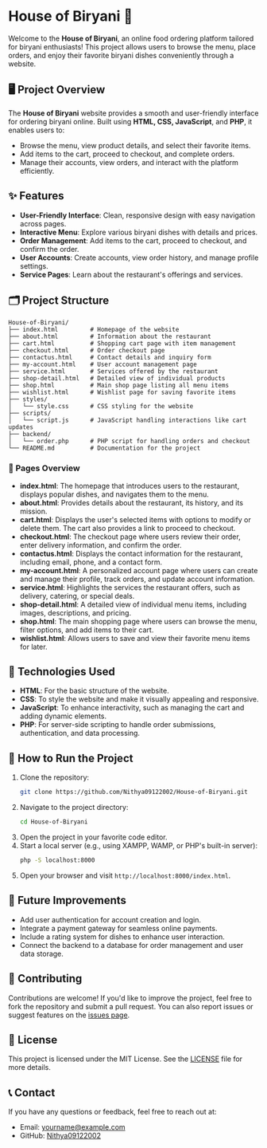 # House of Biryani 🍛  

Welcome to the **House of Biryani**, an online food ordering platform tailored for biryani enthusiasts! This project allows users to browse the menu, place orders, and enjoy their favorite biryani dishes conveniently through a website.  

## 🖥️ Project Overview  

The **House of Biryani** website provides a smooth and user-friendly interface for ordering biryani online. Built using **HTML, CSS, JavaScript**, and **PHP**, it enables users to:  
- Browse the menu, view product details, and select their favorite items.
- Add items to the cart, proceed to checkout, and complete orders.  
- Manage their accounts, view orders, and interact with the platform efficiently.  

## ✨ Features  

- **User-Friendly Interface**: Clean, responsive design with easy navigation across pages.  
- **Interactive Menu**: Explore various biryani dishes with details and prices.  
- **Order Management**: Add items to the cart, proceed to checkout, and confirm the order.  
- **User Accounts**: Create accounts, view order history, and manage profile settings.  
- **Service Pages**: Learn about the restaurant's offerings and services.  

## 🗂️ Project Structure  

```
House-of-Biryani/  
├── index.html         # Homepage of the website  
├── about.html         # Information about the restaurant  
├── cart.html          # Shopping cart page with item management  
├── checkout.html      # Order checkout page  
├── contactus.html     # Contact details and inquiry form  
├── my-account.html    # User account management page  
├── service.html       # Services offered by the restaurant  
├── shop-detail.html   # Detailed view of individual products  
├── shop.html          # Main shop page listing all menu items  
├── wishlist.html      # Wishlist page for saving favorite items  
├── styles/  
│   └── style.css      # CSS styling for the website  
├── scripts/  
│   └── script.js      # JavaScript handling interactions like cart updates  
├── backend/  
│   └── order.php      # PHP script for handling orders and checkout  
└── README.md          # Documentation for the project  
```  

### 🚪 Pages Overview  

- **index.html**: The homepage that introduces users to the restaurant, displays popular dishes, and navigates them to the menu.  
- **about.html**: Provides details about the restaurant, its history, and its mission.  
- **cart.html**: Displays the user's selected items with options to modify or delete them. The cart also provides a link to proceed to checkout.  
- **checkout.html**: The checkout page where users review their order, enter delivery information, and confirm the order.  
- **contactus.html**: Displays the contact information for the restaurant, including email, phone, and a contact form.  
- **my-account.html**: A personalized account page where users can create and manage their profile, track orders, and update account information.  
- **service.html**: Highlights the services the restaurant offers, such as delivery, catering, or special deals.  
- **shop-detail.html**: A detailed view of individual menu items, including images, descriptions, and pricing.  
- **shop.html**: The main shopping page where users can browse the menu, filter options, and add items to their cart.  
- **wishlist.html**: Allows users to save and view their favorite menu items for later.  

## 🔧 Technologies Used  

- **HTML**: For the basic structure of the website.  
- **CSS**: To style the website and make it visually appealing and responsive.  
- **JavaScript**: To enhance interactivity, such as managing the cart and adding dynamic elements.  
- **PHP**: For server-side scripting to handle order submissions, authentication, and data processing.  

## 🚀 How to Run the Project  

1. Clone the repository:  
   ```bash  
   git clone https://github.com/Nithya09122002/House-of-Biryani.git  
   ```  
2. Navigate to the project directory:  
   ```bash  
   cd House-of-Biryani  
   ```  
3. Open the project in your favorite code editor.  
4. Start a local server (e.g., using XAMPP, WAMP, or PHP's built-in server):  
   ```bash  
   php -S localhost:8000  
   ```  
5. Open your browser and visit `http://localhost:8000/index.html`.  

## 🌟 Future Improvements  

- Add user authentication for account creation and login.  
- Integrate a payment gateway for seamless online payments.  
- Include a rating system for dishes to enhance user interaction.  
- Connect the backend to a database for order management and user data storage.  

## 🤝 Contributing  

Contributions are welcome! If you'd like to improve the project, feel free to fork the repository and submit a pull request. You can also report issues or suggest features on the [issues page](https://github.com/yourusername/House-of-Biryani/issues).  

## 📜 License  

This project is licensed under the MIT License. See the [LICENSE](LICENSE) file for more details.  

## 📞 Contact  

If you have any questions or feedback, feel free to reach out at:  
- Email: yourname@example.com  
- GitHub: [Nithya09122002]((https://github.com/Nithya09122002))  

